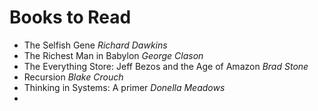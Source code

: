 # Books to Read

- The Selfish Gene *Richard Dawkins*
- The Richest Man in Babylon *George Clason*
- The Everything Store: Jeff Bezos and the Age of Amazon *Brad Stone*
- Recursion *Blake Crouch*
- Thinking in Systems: A primer *Donella Meadows*
- 
  
